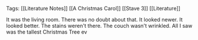 Tags: [[Literature Notes]] [[A Christmas Carol]] [[Stave 3]] [[Literature]]


It was the living room. There was no doubt about that. It looked newer. It looked better. The stains weren't there. The couch wasn't wrinkled. All I saw was the tallest Christmas Tree ev
